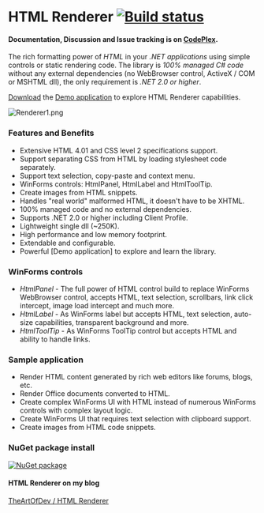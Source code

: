 HTML Renderer [![Build status](https://ci.appveyor.com/api/projects/status/cm8xpf8ebt3hyi3e)](https://ci.appveyor.com/project/ArthurHub/html-renderer)
=============

#### Documentation, Discussion and Issue tracking is on [CodePlex](https://htmlrenderer.codeplex.com/).

The rich formatting power of *HTML* in your *.NET applications* using simple controls or static rendering code.
The library is *100% managed C# code* without any external dependencies (no WebBrowser control, ActiveX / COM or MSHTML dll), the only requirement is *.NET 2.0 or higher*.

[Download](https://htmlrenderer.codeplex.com/releases/) the [Demo application](https://htmlrenderer.codeplex.com/wikipage?title=Demo%20application&referringTitle=Home) to explore HTML Renderer capabilities.

![Renderer1.png](http://download-codeplex.sec.s-msft.com/Download?ProjectName=HtmlRenderer&DownloadId=731219)

### Features and Benefits
* Extensive HTML 4.01 and CSS level 2 specifications support.
* Support separating CSS from HTML by loading stylesheet code separately.
* Support text selection, copy-paste and context menu.
* WinForms controls: HtmlPanel, HtmlLabel and HtmlToolTip.
* Create images from HTML snippets.
* Handles "real world" malformed HTML, it doesn't have to be XHTML.
* 100% managed code and no external dependencies.
* Supports .NET 2.0 or higher including Client Profile.
* Lightweight single dll (~250K).
* High performance and low memory footprint.
* Extendable and configurable.
* Powerful [Demo application] to explore and learn the library.

### WinForms controls
* *HtmlPanel* - The full power of HTML control build to replace WinForms WebBrowser control, accepts HTML, text selection, scrollbars, link click intercept, image load intercept and much more.
* *HtmlLabel* - As WinForms label but accepts HTML, text selection, auto-size capabilities, transparent background and more.
* *HtmlToolTip* - As WinForms ToolTip control but accepts HTML and ability to handle links.

### Sample application
* Render HTML content generated by rich web editors like forums, blogs, etc.
* Render Office documents converted to HTML.
* Create complex WinForms UI with HTML instead of numerous WinForms controls with complex layout logic.
* Create WinForms UI that requires text selection with clipboard support.
* Create images from HTML code snippets.

### NuGet package install
[![NuGet package](http://download-codeplex.sec.s-msft.com/Download?ProjectName=HtmlRenderer&DownloadId=731229)](https://www.nuget.org/packages/HtmlRenderer.WinForms)

#### HTML Renderer on my blog
[TheArtOfDev / HTML Renderer](http://theartofdev.com/html-renderer/)
